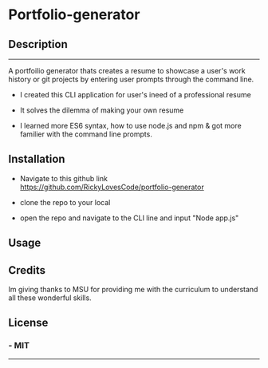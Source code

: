 # Portfolio-generator

## Description

---

A portfoilio generator thats creates a resume to showcase a user's work history or git projects by entering user prompts through the command line.

- I created this CLI application for user's ineed of a professional resume

- It solves the dilemma of making your own resume

- I learned more ES6 syntax, how to use node.js and npm & got more familier with the command line prompts.

## Installation

- Navigate to this github link <https://github.com/RickyLovesCode/portfolio-generator>

- clone the repo to your local

- open the repo and navigate to the CLI line and input "Node app.js"

## Usage

## Credits

Im giving thanks to MSU for providing me with the curriculum to understand all these wonderful skills.

## License

### - MIT

---
